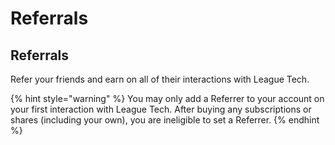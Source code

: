# Referrals

## Referrals

Refer your friends and earn on all of their interactions with League Tech.

{% hint style="warning" %}
You may only add a Referrer to your account on your first interaction with League Tech. After buying any subscriptions or shares (including your own), you are ineligible to set a Referrer.
{% endhint %}
